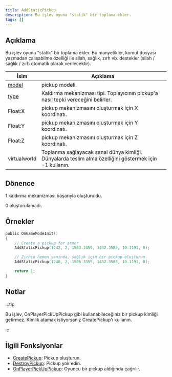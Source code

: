 ```yaml
---
title: AddStaticPickup
description: Bu işlev oyuna "statik" bir toplama ekler.
tags: []
---
```


## Açıklama

Bu işlev oyuna "statik" bir toplama ekler. Bu manyetikler, komut dosyası yazmadan çalışabilme özelliği ile silah, sağlık, zırh vb. destekler (silah / sağlık / zırh otomatik olarak verilecektir).

| İsim                                | Açıklama                                                                                               |
| ----------------------------------- | ------------------------------------------------------------------------------------------------------ |
| [model](../resources/pickupids.md)  | pickup modeli.                                                                                         |
| [type](../resources/pickuptypes.md) | Kaldırma mekanizması tipi. Toplayıcının pickup'a nasıl tepki vereceğini belirler.                      |
| Float:X                             | pickup mekanizmasını oluşturmak için X koordinatı.                                                     |
| Float:Y                             | pickup mekanizmasını oluşturmak için Y koordinatı.                                                     |
| Float:Z                             | pickup mekanizmasını oluşturmak için Z koordinatı.                                                     |
| virtualworld                        | Toplanma sağlayacak sanal dünya kimliği. Dünyalarda teslim alma özelliğini göstermek için -1 kullanın. |

## Dönence

1 kaldırma mekanizması başarıyla oluşturuldu.

0 oluşturulamadı.

## Örnekler

```c
public OnGameModeInit()
{
    // Create a pickup for armor
    AddStaticPickup(1242, 2, 1503.3359, 1432.3585, 10.1191, 0);

    // Zırhın hemen yanında, sağlık için bir pickup oluşturun.
    AddStaticPickup(1240, 2, 1506.3359, 1432.3585, 10.1191, 0);

    return 1;
}
```

## Notlar

:::tip

Bu işlev, OnPlayerPickUpPickup gibi kullanabileceğiniz bir pickup kimliği getirmez. Kimlik atamak istiyorsanız CreatePickup'ı kullanın.

:::

## İlgili Fonksiyonlar

- [CreatePickup](CreatePickup.md): Pickup oluşturun.
- [DestroyPickup](DestroyPickup.md): Pickup yok edin.
- [OnPlayerPickUpPickup](../callbacks/OnPlayerPickUpPickup.md): Oyuncu bir pickup aldığında çağrılır.
